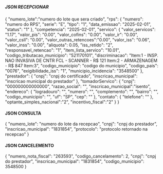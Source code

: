 ##### JSON RECEPCIONAR #####
{
    "numero_lote":"numero do lote que sera criado",
    "rps": {
      "numero": "numero do RPS",
      "serie": "E",
      "tipo": "1",
      "data_emissao": "2025-02-01",
      "status": "1"
    },
    "competencia": "2025-02-01",
    "servico": {
      "valor_servicos": "1.17",
      "valor_pis": "0.00",
      "valor_cofins": "0.00",
      "valor_ir": "0.00",
      "valor_csll": "0.00",
      "valor_outras_retencoes":"0.00",
      "valor_iss": "0.06",
      "valor_inss": "0.00",
      "aliquota": 0.05,
      "iss_retido": "2",
      "responsavel_retencao": "1",
      "item_lista_servico": "10.01",
      "codigo_tributacao_municipio": "521170101",
      "discriminacao": "Item:1 - INSP. NAO INVASIVA DE CNTR FCL - SCANNER - R$ 121 Item:2 - ARMAZENAGEM - R$ 847 Item:3",
      "codigo_municipio": "codigo do municipio",
      "codigo_pais": "0076",
      "exigibilidade_iss": "1",
      "municipio_incidencia": "3548500"
    },
    "prestador": {
      "cnpj": "cnpj do certificado",
      "inscricao_municipal": "inscricao municipal do prestador"
    },
    "tomadorServico": {
      "cnpj": "000000000000000",
      "razao_social": "",
      "inscricao_municipal":"isento",
      "endereco": {
        "logradouro": "",
        "numero": "",
        "complemento": "",
        "bairro": "",
        "codigo_municipio": "",
        "uf": "SP",
        "cep": ""
      },
      "contato": {
        "telefone": ""
      },
      "optante_simples_nacional":"2",
      "incentivo_fiscal":"2"
    }
  }

  #### JSON CONSULTA #####
  {
  "numero_lote": "numero do lote da recepcao",
  "cnpj": "cnpj do prestador",
  "inscricao_municipal": "1831854",
  "protocolo": "protocolo retornado na recepcao"
  }

  #### JSON CANCELEMENTO #####
  {
  "numero_nota_fiscal": "263593",
  "codigo_cancelamento": 2,
  "cnpj": "cnpj do prestador",
  "inscricao_municipal": "1831854",
  "codigo_municipio": 3548500
}
  
